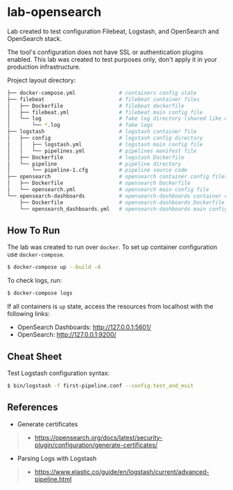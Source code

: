 # lab-opensearch

Lab created to test configuration Filebeat, Logstash, and OpenSearch and OpenSearch stack.

The tool's configuration does not have SSL or authentication plugins enabled. This lab was created to test purposes only, don't apply it in your production infrastructure.

Project layout directory:

```bash
├── docker-compose.yml              # containers config state
├── filebeat                        # filebeat container files
│   ├── Dockerfile                  # filebeat dockerfile
│   ├── filebeat.yml                # filebeat main config file
│   └── log                         # fake log directory (shared like docker volume)
│       └── *.log                   # fake logs 
├── logstash                        # logstash container file
│   ├── config                      # logstash config directory
│   │   ├── logstash.yml            # logstash main config file
│   │   └── pipelines.yml           # pipelines manifest file
│   ├── Dockerfile                  # logstash Dockerfile
│   └── pipeline                    # pipeline directory
│       └── pipeline-1.cfg          # pipeline source code
├── opensearch                      # opensearch container config files
│   ├── Dockerfile                  # opensearch Dockerfile 
│   └── opensearch.yml              # opensearch main config file 
└── opensearch-dashboards           # opensearch-dashboards container config files
    ├── Dockerfile                  # opensearch-dashboards Dockerfile
    └── opensearch_dashboards.yml   # opensearch-dashboards main config file
```

## How To Run 

The lab was created to run over `docker`. To set up container configuration use `docker-compose`.

```bash
$ docker-compose up --build -d 
```

To check logs, run:

```bash
$ docker-compose logs
```

If all containers is `up` state, access the resources from localhost with the following links:

- OpenSearch Dashboards: http://127.0.0.1:5601/
- OpenSearch: http://127.0.0.1:9200/

## Cheat Sheet

Test Logstash configuration syntax:

```bash
$ bin/logstash -f first-pipeline.conf --config.test_and_exit
```

## References

- Generate certificates
> - https://opensearch.org/docs/latest/security-plugin/configuration/generate-certificates/

- Parsing Logs with Logstash
> - https://www.elastic.co/guide/en/logstash/current/advanced-pipeline.html
